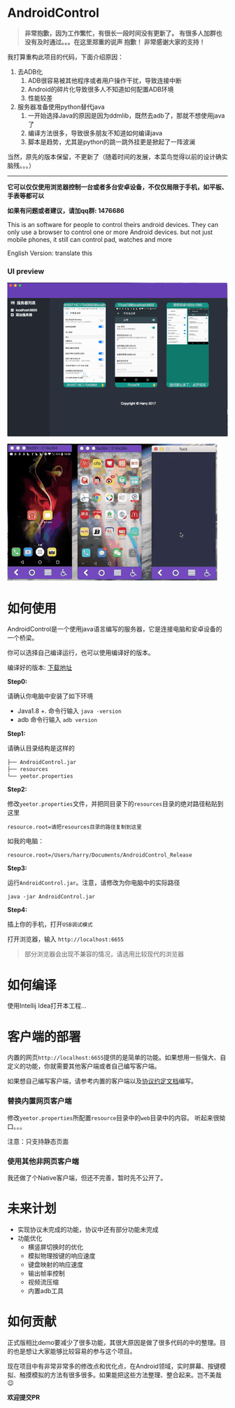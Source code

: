 # AndroidControl

> **非常抱歉，因为工作繁忙，有很长一段时间没有更新了。 有很多人加群也没有及时通过。。。在这里郑重的说声 抱歉！ 非常感谢大家的支持！**



我打算重构此项目的代码，下面介绍原因：

1. 去ADB化
   1. ADB很容易被其他程序或者用户操作干扰，导致连接中断
   2. Android的碎片化导致很多人不知道如何配置ADB环境
   3. 性能较差
2. 服务器准备使用python替代java
   1. 一开始选择Java的原因是因为ddmlib，既然去adb了，那就不想使用java了
   2. 编译方法很多，导致很多朋友不知道如何编译java
   3. 脚本是趋势，尤其是python的跳一跳外挂更是掀起了一阵波澜



当然，原先的版本保留，不更新了（随着时间的发展，本菜鸟觉得以前的设计确实脑残。。。）



---



**它可以仅仅使用浏览器控制一台或者多台安卓设备，不仅仅局限于手机，如平板、手表等都可以**

**如果有问题或者建议，请加qq群: 1476686**

This is an software for people to control theirs android devices. They can only use a browser to control one or more Android devices. but not  just mobile phones, it still can control pad, watches and more

English Version: translate this

### UI preview

![preview](docs/images/preview.png)

![gif](docs/images/preview.gif)



# 如何使用

AndroidControl是一个使用java语言编写的服务器，它是连接电脑和安卓设备的一个桥梁。

你可以选择自己编译运行，也可以使用编译好的版本。

编译好的版本:  [下载地址](https://github.com/yeetor/AndroidControl/releases/download/1.0.0/AndroidControl_Release_v1.0.0.zip)

**Step0:**

请确认你电脑中安装了如下环境

* Java1.8 +.  命令行输入 `java -version`
* adb  命令行输入 `adb version`

**Step1:**

请确认目录结构是这样的

```shell
├── AndroidControl.jar
├── resources
└── yeetor.properties
```

**Step2:**

修改`yeetor.properties`文件，并把同目录下的`resources`目录的绝对路径粘贴到这里

```
resource.root=请把resources目录的路径复制到这里
```

如我的电脑：

```
resource.root=/Users/harry/Documents/AndroidControl_Release
```

**Step3:**

运行`AndroidControl.jar`。注意，请修改为你电脑中的实际路径

```shell
java -jar AndroidControl.jar 
```

**Step4:**

插上你的手机，打开`USB调试模式`

打开浏览器，输入 `http://localhost:6655`

> 部分浏览器会出现不兼容的情况，请选用比较现代的浏览器



# 如何编译

使用Intellij Idea打开本工程...



# 客户端的部署

内置的网页`http://localhost:6655`提供的是简单的功能。如果想用一些强大、自定义的功能，你就需要其他客户端或者自己编写客户端。 

如果想自己编写客户端，请参考内置的客户端以及[协议约定文档](docs/protocol-design.md)编写。

### 替换内置网页客户端

修改`yeetor.properties`所配置`resource`目录中的`web`目录中的内容。 听起来很拗口。。。

注意：只支持静态页面

### 使用其他非网页客户端

我还做了个Native客户端，但还不完善，暂时先不公开了。



# 未来计划

* 实现协议未完成的功能，协议中还有部分功能未完成
* 功能优化
  * 横竖屏切换时的优化
  * 模拟物理按键的响应速度
  * 键盘映射的响应速度
  * 输出帧率控制
  * 视频流压缩
  * 内置adb工具

# 如何贡献

正式版相比demo要减少了很多功能，其很大原因是做了很多代码的中的整理。目的也是想让大家能够比较容易的参与这个项目。

现在项目中有非常非常多的修改点和优化点，在Android领域，实时屏幕、按键模拟、触摸模拟的方法有很多很多。如果能把这些方法整理、整合起来。岂不美哉😉



**欢迎提交PR**